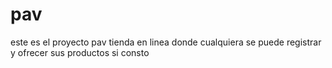 # pav
este es el proyecto pav tienda en linea donde cualquiera se puede registrar y ofrecer sus productos si consto
